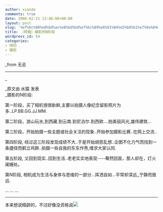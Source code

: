 ```yaml
---
author: xianda
comments: true
date: 2006-02-21 13:48:00+00:00
layout: post
slug: '%ef%bc%88%e8%bd%ac%e8%bd%bd%ef%bc%89%e6%91%84%e5%bd%b1%e7%9a%84n%e9%98%b6%e6%ae%b5'
title: （转载）摄影的N阶段
wordpress_id: 54
categories:
- 唠叨
- 摄影
---
```


_from 无忌          
       

* * *

         
_

 

_原文由 水猿 发表          
_摄影的N阶段:      

第一阶段，买了相机很很新鲜,主要以拍摄人像纪念留影照片为多..LP.BB.GG.JJ.MM.

     

第二阶段，游山玩水,到西藏.到云南.到尼泊尔.到西欧....拍美丽风光,雄伟建筑...

     

第三阶段，开始拍摄一些主题或社会关注的现象..开始参加摄影比赛..在网上交流..

     

第四阶段, 经过这三阶段发现成绩不大..于是开始胡思乱想..企图不化力气而找到一条捷径而鹤立鸡群..拍摄一些自我的东东作秀,嗜求大家认同.

     

第五阶段, 又回到现实..回到生活..老老实实地表现----蓦然回首，那人却在，灯火阑姗处。

     

第N阶段, 相机成为生活与身体与思维的一部分...挥洒自如...平常却深远,,宁静而致远.

     

... ... ... 

  

 

    
   

* * *

     


 

本来想说精辟的，不过好像没资格说![](http://spaces.msn.com/rte/emoticons/smile_tongue.gif)
